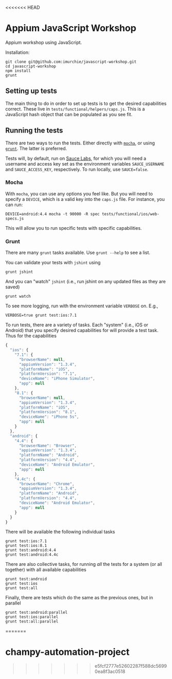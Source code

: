 <<<<<<< HEAD
# Appium JavaScript Workshop

Appium workshop using JavaScript.

Installation:

```shell
git clone git@github.com:imurchie/javascript-workshop.git
cd javascript-workshop
npm install
grunt
```


## Setting up tests

The main thing to do in order to set up tests is to get the desired capabilities correct.
These live in `tests/functional/helpers/caps.js`. This is a JavaScript hash object that
can be populated as you see fit.


## Running the tests

There are two ways to run the tests. Either directly with [`mocha`](http://mochajs.org/),
or using [`grunt`](http://gruntjs.com/). The latter is preferred.

Tests will, by default, run on [Sauce Labs](http://saucelabs.com), for which you
will need a username and access key set as the environment variables
`SAUCE_USERNAME` and `SAUCE_ACCESS_KEY`, respectively. To run locally, use
`SAUCE=false`.

### Mocha

With `mocha`, you can use any options you feel like. But you will need to specify a
`DEVICE`, which is a valid key into the `caps.js` file. For instance, you can run:

```shell
DEVICE=android:4.4 mocha -t 90000 -R spec tests/functional/ios/web-specs.js
```

This will allow you to run specific tests with specific capabilities.

### Grunt

There are many `grunt` tasks available. Use `grunt --help` to see a list.

You can validate your tests with `jshint` using

```shell
grunt jshint
```

And you can "watch" `jshint` (i.e., run jshint on any updated files as they are
saved)

```shell
grunt watch
```

To see more logging, run with the environment variable `VERBOSE` on. E.g.,

```shell
VERBOSE=true grunt test:ios:7.1
```

To run tests, there are a variety of tasks. Each "system" (i.e., iOS or Android)
that you specify desired capabilities for will provide a test task. Thus for the
capabilities

```javascript
{
  "ios": {
    "7.1": {
      "browserName": null,
      "appiumVersion": "1.3.4",
      "platformName": "iOS",
      "platformVersion": "7.1",
      "deviceName": "iPhone Simulator",
      "app": null
    },
    "8.1": {
      "browserName": null,
      "appiumVersion": "1.3.4",
      "platformName": "iOS",
      "platformVersion": "8.1",
      "deviceName": "iPhone 5s",
      "app": null
    }
  },
  "android": {
    "4.4": {
      "browserName": "Browser",
      "appiumVersion": "1.3.4",
      "platformName": "Android",
      "platformVersion": "4.4",
      "deviceName": "Android Emulator",
      "app": null
    },
    "4.4c": {
      "browserName": "Chrome",
      "appiumVersion": "1.3.4",
      "platformName": "Android",
      "platformVersion": "4.4",
      "deviceName": "Android Emulator",
      "app": null
    }
  }
}
```

There will be available the following individual tasks

```shell
grunt test:ios:7.1
grunt test:ios:8.1
grunt test:android:4.4
grunt test:android:4.4c
```

There are also collective tasks, for running _all_ the tests for a system (or
all together) with all available capabilities

```shell
grunt test:android
grunt test:ios
grunt test:all
```

Finally, there are tests which do the same as the previous ones, but in parallel

```shell
grunt test:android:parallel
grunt test:ios:parallel
grunt test:all:parallel
```

=======
# champy-automation-project
>>>>>>> e5fcf2777e52602287f588dc56990ea8f3ac0518
